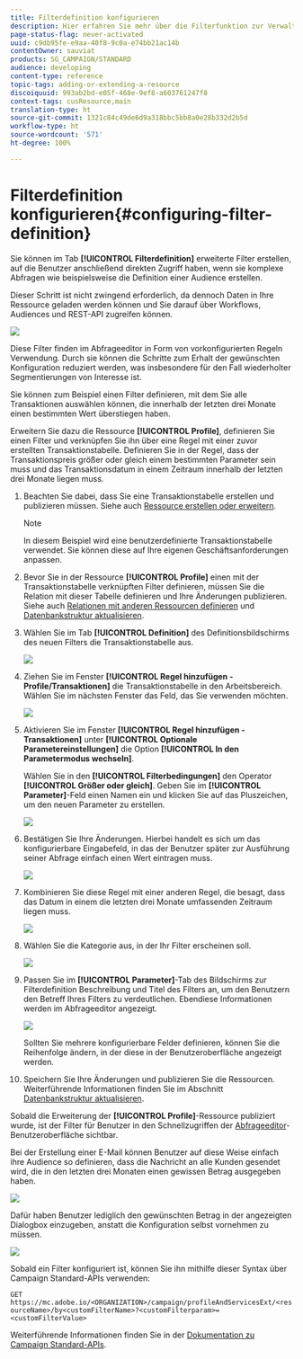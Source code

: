 ```yaml
---
title: Filterdefinition konfigurieren
description: Hier erfahren Sie mehr über die Filterfunktion zur Verwaltung großer Datenmengen.
page-status-flag: never-activated
uuid: c9db95fe-e9aa-40f8-9c0a-e74bb21ac14b
contentOwner: sauviat
products: SG_CAMPAIGN/STANDARD
audience: developing
content-type: reference
topic-tags: adding-or-extending-a-resource
discoiquuid: 993ab2bd-e05f-468e-9ef8-a603761247f8
context-tags: cusResource,main
translation-type: ht
source-git-commit: 1321c84c49de6d9a318bbc5bb8a0e28b332d2b5d
workflow-type: ht
source-wordcount: '571'
ht-degree: 100%

---
```



# Filterdefinition konfigurieren{#configuring-filter-definition}

Sie können im Tab **[!UICONTROL Filterdefinition]** erweiterte Filter erstellen, auf die Benutzer anschließend direkten Zugriff haben, wenn sie komplexe Abfragen wie beispielsweise die Definition einer Audience erstellen.

Dieser Schritt ist nicht zwingend erforderlich, da dennoch Daten in Ihre Ressource geladen werden können und Sie darauf über Workflows, Audiences und REST-API zugreifen können.

![](assets/custom_resource_filter-definition.png)

Diese Filter finden im Abfrageeditor in Form von vorkonfigurierten Regeln Verwendung. Durch sie können die Schritte zum Erhalt der gewünschten Konfiguration reduziert werden, was insbesondere für den Fall wiederholter Segmentierungen von Interesse ist.

Sie können zum Beispiel einen Filter definieren, mit dem Sie alle Transaktionen auswählen können, die innerhalb der letzten drei Monate einen bestimmten Wert überstiegen haben.

Erweitern Sie dazu die Ressource **[!UICONTROL Profile]**, definieren Sie einen Filter und verknüpfen Sie ihn über eine Regel mit einer zuvor erstellten Transaktionstabelle. Definieren Sie in der Regel, dass der Transaktionspreis größer oder gleich einem bestimmten Parameter sein muss und das Transaktionsdatum in einem Zeitraum innerhalb der letzten drei Monate liegen muss.

1. Beachten Sie dabei, dass Sie eine Transaktionstabelle erstellen und publizieren müssen. Siehe auch [Ressource erstellen oder erweitern](../../developing/using/creating-or-extending-the-resource.md).

   >[!NOTE]
   >
   >In diesem Beispiel wird eine benutzerdefinierte Transaktionstabelle verwendet. Sie können diese auf Ihre eigenen Geschäftsanforderungen anpassen.

1. Bevor Sie in der Ressource **[!UICONTROL Profile]** einen mit der Transaktionstabelle verknüpften Filter definieren, müssen Sie die Relation mit dieser Tabelle definieren und Ihre Änderungen publizieren. Siehe auch [Relationen mit anderen Ressourcen definieren](../../developing/using/configuring-the-resource-s-data-structure.md#defining-links-with-other-resources) und [Datenbankstruktur aktualisieren](../../developing/using/updating-the-database-structure.md).
1. Wählen Sie im Tab **[!UICONTROL Definition]** des Definitionsbildschirms des neuen Filters die Transaktionstabelle aus.

   ![](assets/custom_resource_filter-definition_example-empty.png)

1. Ziehen Sie im Fenster **[!UICONTROL Regel hinzufügen - Profile/Transaktionen]** die Transaktionstabelle in den Arbeitsbereich. Wählen Sie im nächsten Fenster das Feld, das Sie verwenden möchten.

   ![](assets/custom_resource_filter-definition_example-field.png)

1. Aktivieren Sie im Fenster **[!UICONTROL Regel hinzufügen - Transaktionen]** unter **[!UICONTROL Optionale Parametereinstellungen]** die Option **[!UICONTROL In den Parametermodus wechseln]**.

   Wählen Sie in den **[!UICONTROL Filterbedingungen]** den Operator **[!UICONTROL Größer oder gleich]**. Geben Sie im **[!UICONTROL Parameter]**-Feld einen Namen ein und klicken Sie auf das Pluszeichen, um den neuen Parameter zu erstellen.

   ![](assets/custom_resource_filter-definition_example-parameter.png)

1. Bestätigen Sie Ihre Änderungen. Hierbei handelt es sich um das konfigurierbare Eingabefeld, in das der Benutzer später zur Ausführung seiner Abfrage einfach einen Wert eintragen muss.

   ![](assets/custom_resource_filter-definition_ex_edit-rule.png)

1. Kombinieren Sie diese Regel mit einer anderen Regel, die besagt, dass das Datum in einem die letzten drei Monate umfassenden Zeitraum liegen muss.

   ![](assets/custom_resource_filter-definition_example.png)

1. Wählen Sie die Kategorie aus, in der Ihr Filter erscheinen soll.

   ![](assets/custom_resource_filter-definition_category.png)

1. Passen Sie im **[!UICONTROL Parameter]**-Tab des Bildschirms zur Filterdefinition Beschreibung und Titel des Filters an, um den Benutzern den Betreff Ihres Filters zu verdeutlichen. Ebendiese Informationen werden im Abfrageeditor angezeigt.

   ![](assets/custom_resource_filter-definition_parameters.png)

   Sollten Sie mehrere konfigurierbare Felder definieren, können Sie die Reihenfolge ändern, in der diese in der Benutzeroberfläche angezeigt werden.

1. Speichern Sie Ihre Änderungen und publizieren Sie die Ressourcen. Weiterführende Informationen finden Sie im Abschnitt [Datenbankstruktur aktualisieren](../../developing/using/updating-the-database-structure.md).

Sobald die Erweiterung der **[!UICONTROL Profile]**-Ressource publiziert wurde, ist der Filter für Benutzer in den Schnellzugriffen der [Abfrageeditor](../../automating/using/editing-queries.md)-Benutzeroberfläche sichtbar.

Bei der Erstellung einer E-Mail können Benutzer auf diese Weise einfach ihre Audience so definieren, dass die Nachricht an alle Kunden gesendet wird, die in den letzten drei Monaten einen gewissen Betrag ausgegeben haben.

![](assets/custom_resource_filter-definition_email-audience.png)

Dafür haben Benutzer lediglich den gewünschten Betrag in der angezeigten Dialogbox einzugeben, anstatt die Konfiguration selbst vornehmen zu müssen.

![](assets/custom_resource_filter-definition_email-audience_filter.png)

Sobald ein Filter konfiguriert ist, können Sie ihn mithilfe dieser Syntax über Campaign Standard-APIs verwenden:

`GET https://mc.adobe.io/<ORGANIZATION>/campaign/profileAndServicesExt/<resourceName>/by<customFilterName>?<customFilterparam>=<customFilterValue>`

Weiterführende Informationen finden Sie in der [Dokumentation zu Campaign Standard-APIs](../../api/using/filtering.md#custom-filters).
